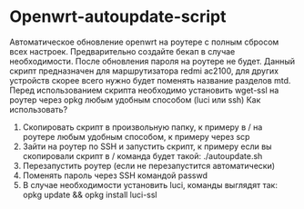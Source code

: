 # Openwrt-autoupdate-script
Автоматическое обновление openwrt на роутере с полным сбросом всех настроек. Предварительно создайте бекап в случае необходимости. После обновления пароля на роутере не будет. Данный скрипт предназначен для маршрутизатора redmi ac2100, для других устройств скорее всего нужно будет поменять название разделов mtd. Перед использованием скрипта необходимо установить wget-ssl на роутер через opkg любым удобным способом (luci или ssh)
Как использовать?
1) Скопировать скрипт в произвольную папку, к примеру в / на роутере любым удобным способом, к примеру через scp
2) Зайти на роутер по SSH и запустить скрипт, к примеру если вы скопировали скрипт в / команда будет такой: ./autoupdate.sh
3) Перезапустить роутер (если не перезапустится автоматически)
4) Поменять пароль через SSH командой passwd
5) В случае необходимости установить luci, команды выглядят так: opkg update && opkg install luci-ssl
